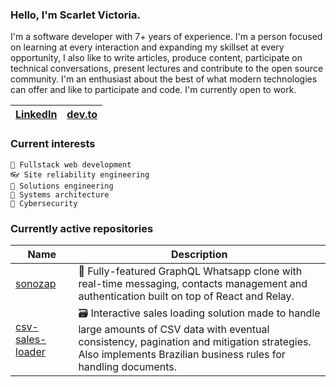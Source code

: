 ### Hello, I'm Scarlet Victoria.

I'm a software developer with 7+ years of experience. I'm a person focused on learning at every interaction and expanding my skillset at every opportunity, I also like to write articles, produce content, participate on technical conversations, present lectures and contribute to the open source community. I'm an enthusiast about the best of what modern technologies can offer and like to participate and code. I'm currently open to work.

| [LinkedIn](https://www.linkedin.com/in/scarletrose/) | [dev.to](https://dev.to/scarlet) |
| - | - |

### Current interests
  
    🌱 Fullstack web development
    👓 Site reliability engineering
    🌳 Solutions engineering
    🚀 Systems architecture
    🚧 Cybersecurity

### Currently active repositories

| Name | Description |
| - | - |
| <img width=100/> [sonozap](https://github.com/scarletquasar/sonozap) | 📱 Fully-featured GraphQL Whatsapp clone with real-time messaging, contacts management and authentication built on top of React and Relay. |
| [csv-sales-loader](https://github.com/scarletquasar/csv-sales-loader) | 🗃️ Interactive sales loading solution made to handle large amounts of CSV data with eventual consistency, pagination and mitigation strategies. Also implements Brazilian business rules for handling documents.  |
